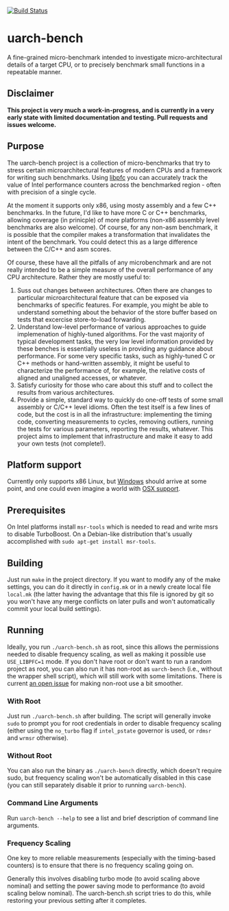 [![Build Status](https://travis-ci.org/travisdowns/uarch-bench.svg?branch=master)](https://travis-ci.org/travisdowns/uarch-bench)

# uarch-bench

A fine-grained micro-benchmark intended to investigate micro-architectural details of a target CPU, or to precisely benchmark small functions in a repeatable manner.

## Disclaimer

**This project is very much a work-in-progress, and is currently in a very early state with limited documentation and testing. Pull requests and issues welcome.**

## Purpose

The uarch-bench project is a collection of micro-benchmarks that try to stress certain microarchitectural features of modern CPUs and a framework for writing such benchmarks. Using [libpfc](https://github.com/obilaniu/libpfc) you can accurately track the value of Intel performance counters across the benchmarked region - often with precision of a single cycle.

At the moment it supports only x86, using mosty assembly and a few C++ benchmarks. In the future, I'd like to have more C or C++ benchmarks, allowing coverage (in prinicple) of more platforms (non-x86 assembly level benchmarks are also welcome). Of course, for any non-asm benchmark, it is possible that the compiler makes a transformation that invalidates the intent of the benchmark. You could detect this as a large difference between the C/C++ and asm scores.

Of course, these have all the pitfalls of any microbenchmark and are not really intended to be a simple measure of the overall 
performance of any CPU architecture. Rather they are mostly useful to:

1. Suss out changes between architectures. Often there are changes to particular microarchitectural feature that can be exposed 
via benchmarks of specific features. For example, you might be able to understand something about the behavior of the store buffer based on tests that excercise store-to-load forwarding. 
2. Understand low-level performance of various approaches to guide implemenation of highly-tuned algorithms. For the vast
majority of typical development tasks, the very low level information provided by these benches is essentially useless in
providing any guidance about performance. For some very specific tasks, such as highly-tuned C or C++ methods or hand-written
assembly, it might be useful to characterize the performance of, for example, the relative costs of aligned and unaligned accesses, or whatever.
3. Satisfy curiosity for those who care about this stuff and to collect the results from various architectures.
4. Provide a simple, standard way to quickly do one-off tests of some small assembly or C/C++ level idioms. Often the 
test itself is a few lines of code, but the cost is in all the infrastructure: implementing the timing code, converting measurements to cycles, removing outliers, running the tests for various parameters, reporting the results, whatever. This 
project aims to implement that infrastructure and make it easy to add your own tests (not complete!).


## Platform support

Currently only supports x86 Linux, but [Windows](https://github.com/travisdowns/uarch-bench/issues/1) should arrive at some point,
and one could even imagine a world with [OSX support](https://github.com/travisdowns/uarch-bench/issues/2).

## Prerequisites

On Intel platforms install `msr-tools` which is needed to read and write msrs to disable TurboBoost. On a Debian-like distribution that's usually accomplished with `sudo apt-get install msr-tools`.

## Building

Just run `make` in the project directory. If you want to modify any of the make settings, you can do it directly in `config.mk` or in a newly create local file `local.mk` (the latter having the advantage that this file is ignored by git so you won't have any merge conflicts on later pulls and won't automatically commit your local build settings).

## Running

Ideally, you run `./uarch-bench.sh` as root, since this allows the permissions needed to disable frequency scaling, as well as making it possible use `USE_LIBPFC=1` mode. If you don't have root or don't want to run a random project as root, you can also run it has non-root as `uarch-bench` (i.e., without the wrapper shell script), which will still work with some limitations. There is current [an open issue](https://github.com/travisdowns/uarch-bench/issues/31) for making non-root use a bit smoother.

### With Root

Just run `./uarch-bench.sh` after building. The script will generally invoke `sudo` to prompt you for root credentials in order to disable frequency scaling (either using the `no_turbo` flag if `intel_pstate` governor is used, or `rdmsr` and `wrmsr` otherwise).

### Without Root

You can also run the binary as `./uarch-bench` directly, which doesn't require sudo, but frequency scaling won't be automatically disabled in this case (you can still separately disable it prior to running `uarch-bench`).

### Command Line Arguments

Run `uarch-bench --help` to see a list and brief description of command line arguments.

### Frequency Scaling

One key to more reliable measurements (especially with the timing-based counters) is to ensure that there is no frequency scaling going on.

Generally this involves disabling turbo mode (to avoid scaling above nominal) and setting the power saving mode to performance (to avoid
scaling below nominal). The uarch-bench.sh script tries to do this, while restoring your previous setting after it completes.

